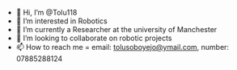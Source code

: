 - 👋 Hi, I’m @Tolu118
- 👀 I’m interested in Robotics
- 🌱 I’m currently a Researcher at the university of Manchester
- 💞️ I’m looking to collaborate on robotic projects
- 📫 How to reach me = email: tolusoboyejo@ymail.com, number: 07885288124

<!---
Tolu118/Tolu118 is a ✨ special ✨ repository because its `README.md` (this file) appears on your GitHub profile.
You can click the Preview link to take a look at your changes.
--->
